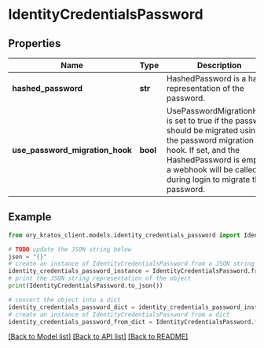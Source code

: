 # IdentityCredentialsPassword


## Properties

Name | Type | Description | Notes
------------ | ------------- | ------------- | -------------
**hashed_password** | **str** | HashedPassword is a hash-representation of the password. | [optional] 
**use_password_migration_hook** | **bool** | UsePasswordMigrationHook is set to true if the password should be migrated using the password migration hook. If set, and the HashedPassword is empty, a webhook will be called during login to migrate the password. | [optional] 

## Example

```python
from ory_kratos_client.models.identity_credentials_password import IdentityCredentialsPassword

# TODO update the JSON string below
json = "{}"
# create an instance of IdentityCredentialsPassword from a JSON string
identity_credentials_password_instance = IdentityCredentialsPassword.from_json(json)
# print the JSON string representation of the object
print(IdentityCredentialsPassword.to_json())

# convert the object into a dict
identity_credentials_password_dict = identity_credentials_password_instance.to_dict()
# create an instance of IdentityCredentialsPassword from a dict
identity_credentials_password_from_dict = IdentityCredentialsPassword.from_dict(identity_credentials_password_dict)
```
[[Back to Model list]](../README.md#documentation-for-models) [[Back to API list]](../README.md#documentation-for-api-endpoints) [[Back to README]](../README.md)


